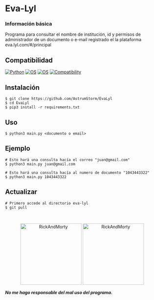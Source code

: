 # Eva-Lyl
### Información básica
Programa para consultar el nombre de institución, id y permisos de administrador de un documento o e-mail registrado el la plataforma eva.lyl.com/#/principal

## Compatibilidad
[![Python](https://img.shields.io/badge/Python-3.x-blue.svg)](https://www.python.org/downloads/release/python-360/)
[![OS](https://img.shields.io/badge/OS-Windows-0078d7.svg)](https://www.microsoft.com/en-us/windows)
[![OS](https://img.shields.io/badge/OS-Linux-0078d7.svg)](https://www.linux.org/)
[![Compatibility](https://img.shields.io/badge/termux-compatible-brightgreen.svg)](https://termux.com/)

## Instalación
```console
$ git clone https://github.com/AstrumStorm/EvaLyl
$ cd EvaLyl
$ pip3 install -r requirements.txt
```

## Uso
```console
$ python3 main.py <documento o email>
```

## Ejemplo
```console
# Esto hará una consulta hacía el correo "juan@gmail.com"
$ python3 main.py juan@gmail.com

# Esto hará una consulta hacía al numero de documento "1043443322"
$ python3 main.py 1043443322
```

## Actualizar
```console
# Primero accede al directorio eva-lyl
$ git pull
```

<br/>

<!-- Imagenes de lujo -->
<p align="center">
    <img src="https://i.gifer.com/origin/1b/1beb908cab6520ce70dcc2aba8e28317.gif" height=200px alt="RickAndMorty" title="Hello Friend"/>
    <img src="https://media.tenor.com/6Tc-POkXDgYAAAAC/epic-rick-and-morty.gif" height=200px alt="RickAndMorty" title="Are u 0 or 1?"/>
</p>

<!-- Aviso de responsabilidad -->
<footer>
    <strong><i>No me hago responsable del mal uso del programa.</i></strong>
</footer>
